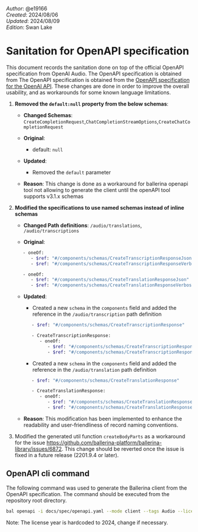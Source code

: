 _Author_:  @e19166 \
_Created_: 2024/08/06 \
_Updated_: 2024/08/09 \
_Edition_: Swan Lake

# Sanitation for OpenAPI specification

This document records the sanitation done on top of the official OpenAPI specification from OpenAI Audio. 
The OpenAPI specification is obtained from The OpenAPI specification is obtained from the [OpenAPI specification for the OpenAI API](https://github.com/openai/openai-openapi/blob/master/openapi.yaml).
These changes are done in order to improve the overall usability, and as workarounds for some known language limitations.

1. **Removed the `default:null` property from the below schemas**:

   - **Changed Schemas**: `CreateCompletionRequest`,`ChatCompletionStreamOptions`,`CreateChatCompletionRequest`

   - **Original**:
      - default: `null`

   - **Updated**:
      - Removed the `default` parameter 

   - **Reason**: This change is done as a workaround for ballerina openapi tool not allowing to generate the client until the openAPI tool supports v3.1.x schemas

2. **Modified the specifications to use named schemas instead of inline schemas**

   - **Changed Path definitions**:
   `/audio/translations`,
   `/audio/transcriptions`

   - **Original**:
   ```bash
      - oneOf:
         - $ref: "#/components/schemas/CreateTranscriptionResponseJson"
         - $ref: "#/components/schemas/CreateTranscriptionResponseVerboseJson"

      - oneOf:
         - $ref: "#/components/schemas/CreateTranslationResponseJson"
         - $ref: "#/components/schemas/CreateTranslationResponseVerboseJson"
   ```

   - **Updated**:
      - Created a new `schema` in the `components` field and added the reference in the `/audio/transcription` path definition
      ```bash
         - $ref: "#/components/schemas/CreateTranscriptionResponse"
      
         - CreateTranscriptionResponse:
            - oneOf:
               - $ref: "#/components/schemas/CreateTranscriptionResponseJson"
               - $ref: "#/components/schemas/CreateTranscriptionResponseVerboseJson"
      ```

      - Created a new `schema` in the `components` field and added the reference in the `/audio/translation` path definition
      ```bash
         - $ref: "#/components/schemas/CreateTranslationResponse"

         - CreateTranslationResponse:
            - oneOf:
               - $ref: "#/components/schemas/CreateTranslationResponseJson"
               - $ref: "#/components/schemas/CreateTranslationResponseVerboseJson"
      ```

   - **Reason**: This modification has been implemented to enhance the readability and user-friendliness of record naming conventions.
 
3. Modified the generated util function `createBodyParts` as a workaround for the issue https://github.com/ballerina-platform/ballerina-library/issues/6872. This change should be reverted once the issue is fixed in a future release (2201.9.4 or later).


## OpenAPI cli command

The following command was used to generate the Ballerina client from the OpenAPI specification. The command should be executed from the repository root directory.

```bash
bal openapi -i docs/spec/openapi.yaml --mode client --tags Audio --license docs/license.txt -o ballerina
```
Note: The license year is hardcoded to 2024, change if necessary.
